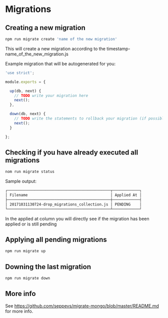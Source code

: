# Migrations

## Creating a new migration
``` sh
npm run migrate create 'name of the new migration'
```

This will create a new migration according to the timestamp-name_of_the_new_migration.js

Example migration that will be autogenerated for you:
``` js
'use strict';

module.exports = {

  up(db, next) {
    // TODO write your migration here
    next();
  },

  down(db, next) {
    // TODO write the statements to rollback your migration (if possible)
    next();
  }

};
```

## Checking if you have already executed all migrations
``` sh
nom run migrate status
```

Sample output:
``` sh
┌──────────────────────────────────────────────┬────────────┐
│ Filename                                     │ Applied At │
├──────────────────────────────────────────────┼────────────┤
│ 20171031130724-drop_migrations_collection.js │ PENDING    │
└──────────────────────────────────────────────┴────────────┘
```

In the applied at column you will directly see if the migration has been applied or is still pending

## Applying all pending migrations
``` sh
npm run migrate up
```

## Downing the last migration
``` sh
npm run migrate down
```

## More info
See https://github.com/seppevs/migrate-mongo/blob/master/README.md for more info.
